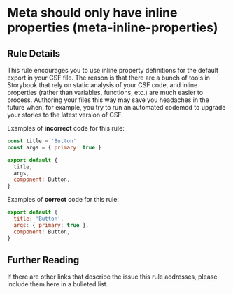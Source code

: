 # Meta should only have inline properties (meta-inline-properties)

<!-- RULE-CATEGORIES:START -->
<!-- RULE-LIST:END -->

## Rule Details

This rule encourages you to use inline property definitions for the default export in your CSF file. The reason is that there are a bunch of tools in Storybook that rely on static analysis of your CSF code, and inline properties (rather than variables, functions, etc.) are much easier to process. Authoring your files this way may save you headaches in the future when, for example, you try to run an automated codemod to upgrade your stories to the latest version of CSF.

Examples of **incorrect** code for this rule:

```js
const title = 'Button'
const args = { primary: true }

export default {
  title,
  args,
  component: Button,
}
```

Examples of **correct** code for this rule:

```js
export default {
  title: 'Button',
  args: { primary: true },
  component: Button,
}
```

## Further Reading

If there are other links that describe the issue this rule addresses, please include them here in a bulleted list.
